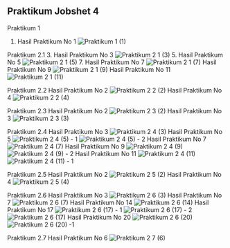 ## Praktikum Jobshet 4

Praktikum 1
1. Hasil Praktikum No 1
![Praktikum 1 (1)](https://github.com/nuralimah12/Pemrogaman_Web_Lanjut/assets/91867691/8aa9d845-4fe9-4e0d-b52e-992c80a4f3bf)

Praktikum 2.1
3. Hasil Praktikum No 3
![Praktikum 2 1 (3)](https://github.com/nuralimah12/Pemrogaman_Web_Lanjut/assets/91867691/94e579a6-6808-4f91-971d-2596881cc09c)
5. Hasil Praktikum No 5
![Praktikum 2 1 (5)](https://github.com/nuralimah12/Pemrogaman_Web_Lanjut/assets/91867691/b75d940e-3a12-4dd1-83a5-71613042d5e1)
7. Hasil Praktikum No 7
![Praktikum 2 1 (7)](https://github.com/nuralimah12/Pemrogaman_Web_Lanjut/assets/91867691/667322da-9efe-4d5b-b21b-f029c9f9bcc1)
Hasil Praktikum No 9
![Praktikum 2 1 (9)](https://github.com/nuralimah12/Pemrogaman_Web_Lanjut/assets/91867691/8cbcc266-4e60-4509-9d7c-149fd34c6cc6)
Hasil Praktikum No 11
![Praktikum 2 1 (11)](https://github.com/nuralimah12/Pemrogaman_Web_Lanjut/assets/91867691/595858f6-0e56-4c57-bb25-ae8948f96222)

Praktikum 2.2
Hasil Praktikum No 2
![Praktikum 2 2 (2)](https://github.com/nuralimah12/Pemrogaman_Web_Lanjut/assets/91867691/3e96e3a7-1fb6-4750-b5e2-ca03f61e3f81)
Hasil Praktikum No 4
![Praktikum 2 2 (4)](https://github.com/nuralimah12/Pemrogaman_Web_Lanjut/assets/91867691/b10d19b9-c246-45bb-a68a-bafc39603444)

Praktikum 2.3
Hasil Praktikum No 2
![Praktikum 2 3 (2)](https://github.com/nuralimah12/Pemrogaman_Web_Lanjut/assets/91867691/0a90387f-09b3-428c-ba5c-30b899f3665e)
Hasil Praktikum No 3
![Praktikum 2 3 (3)](https://github.com/nuralimah12/Pemrogaman_Web_Lanjut/assets/91867691/2216e107-d8a3-49e9-8156-24f7a0ae477f)

Praktikum 2.4
Hasil Praktikum No 3
![Praktikum 2 4 (3)](https://github.com/nuralimah12/Pemrogaman_Web_Lanjut/assets/91867691/42d3fbae-3934-43b4-8084-1172ee720ee1)
Hasil Praktikum No 5
![Praktikum 2 4 (5) - 1](https://github.com/nuralimah12/Pemrogaman_Web_Lanjut/assets/91867691/5321e00a-17b6-4ba5-8bf5-69d882d18710)
![Praktikum 2 4 (5) - 2](https://github.com/nuralimah12/Pemrogaman_Web_Lanjut/assets/91867691/485d1146-34be-4794-947d-f3f92e45b027)
Hasil Praktikum No 7
![Praktikum 2 4 (7)](https://github.com/nuralimah12/Pemrogaman_Web_Lanjut/assets/91867691/7103a339-6035-433b-988d-3c6e6070c680)
Hasil Praktikum No 9
![Praktikum 2 4 (9)](https://github.com/nuralimah12/Pemrogaman_Web_Lanjut/assets/91867691/9a3a0122-0deb-4ebd-ad18-bcd4150ffed8)
![Praktikum 2 4 (9) - 2](https://github.com/nuralimah12/Pemrogaman_Web_Lanjut/assets/91867691/84c6689e-3ba9-499e-abbf-cdf62c904d88)
Hasil Praktikum No 11
![Praktikum 2 4 (11)](https://github.com/nuralimah12/Pemrogaman_Web_Lanjut/assets/91867691/b05d043e-9a59-41ec-a773-f83cb8496595)
![Praktikum 2 4 (11) - 1](https://github.com/nuralimah12/Pemrogaman_Web_Lanjut/assets/91867691/149fdd11-0dbf-4671-bc34-500373353717)

Praktikum 2.5
Hasil Praktikum No 2
![Praktikum 2 5 (2)](https://github.com/nuralimah12/Pemrogaman_Web_Lanjut/assets/91867691/368598e9-9034-43ca-ac99-9bddfe7876dd)
Hasil Praktikum No 4
![Praktikum 2 5 (4)](https://github.com/nuralimah12/Pemrogaman_Web_Lanjut/assets/91867691/33da4b6f-5e2b-4733-8836-88d8e2432f28)

Praktikum 2.6
Hasil Praktikum No 3
![Praktikum 2 6 (3)](https://github.com/nuralimah12/Pemrogaman_Web_Lanjut/assets/91867691/d2df5f55-9867-4796-9da6-aed5eb44b3d6)
Hasil Praktikum No 7
![Praktikum 2 6 (7)](https://github.com/nuralimah12/Pemrogaman_Web_Lanjut/assets/91867691/4419d7e5-9a03-4496-b57f-a0d75e2491e4)
Hasil Praktikum No 14
![Praktikum 2 6 (14)](https://github.com/nuralimah12/Pemrogaman_Web_Lanjut/assets/91867691/a30a976e-114f-4f46-b5d4-212038761568)
Hasil Praktikum No 17
![Praktikum 2 6 (17) - 1](https://github.com/nuralimah12/Pemrogaman_Web_Lanjut/assets/91867691/c015cfb7-1cf4-4a55-82d8-a327b5c6df13)
![Praktikum 2 6 (17) - 2](https://github.com/nuralimah12/Pemrogaman_Web_Lanjut/assets/91867691/84176839-a68b-4c6f-b2fd-5d33cb1c26ee)
![Praktikum 2 6 (17)](https://github.com/nuralimah12/Pemrogaman_Web_Lanjut/assets/91867691/a206935f-1c3f-43c7-be83-e0ab1a25812a)
Hasil Praktikum No 20
![Praktikum 2 6 (20)](https://github.com/nuralimah12/Pemrogaman_Web_Lanjut/assets/91867691/b7cc1628-1001-4db9-85fe-69cca7db3202)
![Praktikum 2 6 (20) -1](https://github.com/nuralimah12/Pemrogaman_Web_Lanjut/assets/91867691/6b83a6ee-18c5-4933-86f9-c252011df70d)

Praktikum 2.7
Hasil Praktikum No 6
![Praktikum 2 7 (6)](https://github.com/nuralimah12/Pemrogaman_Web_Lanjut/assets/91867691/0598e032-06f4-4280-9bdd-590ff82a6ebe)



